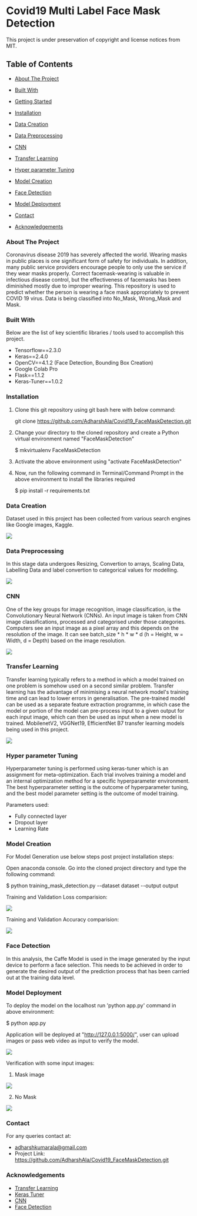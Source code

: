 # Covid19 Multi Label Face Mask Detection

This project is under preservation of copyright and license notices from MIT.


## Table of Contents
- [About The Project](#-About-The-Project)
- [Built With](#Built-With)
- [Getting Started](#Getting-Started)
- [Installation](#Installation)
- [Data Creation](#Data-Creation)
- [Data Preprocessing](#Data-Preprocessing)
- [CNN](#CNN)
- [Transfer Learning](#Transfer-Learning)
- [Hyper parameter Tuning](#Hyper-parameter-Tuning)
- [Model Creation](#Model-Creation)
- [Face Detection](#Face-Detection)
- [Model Deployment](#Model-Deployment)

- [Contact](#Contact)
- [Acknowledgements](#Acknowledgements)

### About The Project
Coronavirus disease 2019 has severely affected the world. Wearing masks in public places is one significant form of safety for individuals. In addition, many public service providers encourage people to only use the service if they wear masks properly. Correct facemask-wearing is valuable in infectious disease control, but the effectiveness of facemasks has been diminished mostly due to improper wearing. This repository is used to predict whether the person is wearing a face mask appropriately to prevent COVID 19 virus. Data is being classified into No_Mask, Wrong_Mask and Mask.

### Built With
Below are the list of key scientific libraries / tools used to accomplish this project.
- Tensorflow==2.3.0
- Keras==2.4.0
- OpenCV==4.1.2 (Face Detection, Bounding Box Creation)
- Google Colab Pro
- Flask==1.1.2
- Keras-Tuner==1.0.2

### Installation
1.    Clone this git repository using git bash here with below command:

      git clone https://github.com/AdharshAla/Covid19_FaceMaskDetection.git
      
2.    Change your directory to the cloned repository and create a Python virtual environment named "FaceMaskDetection"

      $ mkvirtualenv FaceMaskDetection
      
3.    Activate the above environment using "activate FaceMaskDetection"
4.    Now, run the following command in Terminal/Command Prompt in the above environment to install the libraries required
      
      $ pip install -r requirements.txt
               
### Data Creation
Dataset used in this project has been collected from various search engines like Google images, Kaggle. 

![](project_images/dataset.png)

### Data Preprocessing
In this stage data undergoes Resizing, Convertion to arrays, Scaling Data, Labelling Data and label convertion to categorical values for modelling. 


![](project_images/pre-processed.jpg)

### CNN
One of the key groups for image recognition, image classification, is the Convolutionary Neural Network (CNNs). An input image is taken from CNN image classifications, processed and categorised under those categories. Computers see an input image as a pixel array and this depends on the resolution of the image. It can see batch_size * h * w * d (h = Height, w = Width, d = Depth) based on the image resolution.

![](project_images/cnn.png)

### Transfer Learning
Transfer learning typically refers to a method in which a model trained on one problem is somehow used on a second similar problem. Transfer learning has the advantage of minimising a neural network model's training time and can lead to lower errors in generalisation. The pre-trained model can be used as a separate feature extraction programme, in which case the model or portion of the model can pre-process input to a given output for each input image, which can then be used as input when a new model is trained.
MobilenetV2, VGGNet19, EfficientNet B7 transfer learning models being used in this project.

![](project_images/TL.png)

### Hyper parameter Tuning
Hyperparameter tuning is performed using keras-tuner which is an assignment for meta-optimization. Each trial involves training a model and an internal optimization method for a specific hyperparameter environment. The best hyperparameter setting is the outcome of hyperparameter tuning, and the best model parameter setting is the outcome of model training. 

Parameters used:

- Fully connected layer
- Dropout layer
- Learning Rate

### Model Creation 
For Model Generation use below steps post project installation steps:

Open anaconda console. Go into the cloned project directory and type the following command:

$ python training_mask_detection.py --dataset dataset --output output

Training and Validation Loss comparision:

![](project_images/Val_Loss.png)

Training and Validation Accuracy comparision:

![](project_images/Val_Acc.png)

### Face Detection
In this analysis, the Caffe Model is used in the image generated by the input device to perform a face selection. This needs to be achieved in order to generate the desired output of the prediction process that has been carried out at the training data level.

### Model Deployment
To deploy the model on the localhost run 'python app.py' command in above environment:
 
$ python app.py

Application will be deployed at "http://127.0.0.1:5000/", user can upload images or pass web video as input to verify the model.

![](project_images/APPLICATION.jpg)

Verification with some input images:
1. Mask image

![](project_images/IMG_COMP.png)

2. No Mask

![](project_images/IMG_COMP_2.png)

### Contact
For any queries contact at:
- adharshkumarala@gmail.com
- Project Link: https://github.com/AdharshAla/Covid19_FaceMaskDetection.git

### Acknowledgements
- [Transfer Learning](https://machinelearningmastery.com/how-to-usetransfer-learning-when-developing-convolutional-neural-networkmodels/)
- [Keras Tuner](https://www.tensorflow.org/tutorials/keras/keras_tuner)
- [CNN](https://medium.com/@RaghavPrabhu/understanding-ofconvolutional-neural-network-cnn-deep-learning-99760835f148)
- [Face Detection](https://towardsdatascience.com/face-detection-models-which-to-use-and-why-d263e82c302c)
